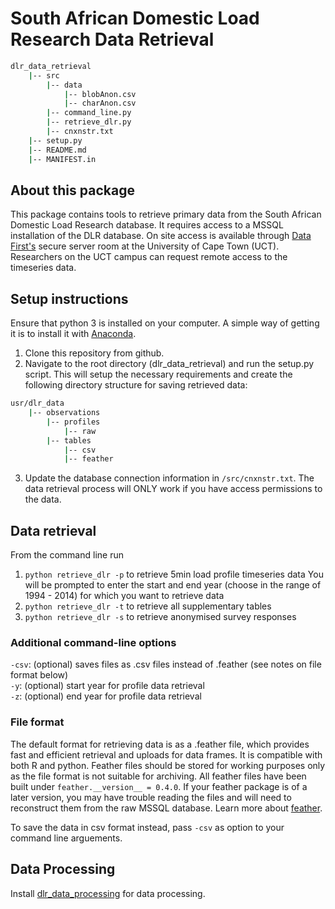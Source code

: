 # South African Domestic Load Research Data Retrieval

```bash
dlr_data_retrieval
    |-- src
    	|-- data
    		|-- blobAnon.csv
    		|-- charAnon.csv		
    	|-- command_line.py
    	|-- retrieve_dlr.py
    	|-- cnxnstr.txt
    |-- setup.py
    |-- README.md
    |-- MANIFEST.in

```

## About this package

This package contains tools to retrieve primary data from the South African Domestic Load Research database. It requires access to a MSSQL installation of the DLR database. On site access is available through [Data First's](www.datafirst.uct.ac.za) secure server room at the University of Cape Town (UCT). Researchers on the UCT campus can request remote access to the timeseries data.

## Setup instructions
Ensure that python 3 is installed on your computer. A simple way of getting it is to install it with [Anaconda](https://conda.io/docs/user-guide/install/index.html). 

1. Clone this repository from github.
2. Navigate to the root directory (dlr_data_retrieval) and run the setup.py script. This will setup the necessary requirements and create the following directory structure for saving retrieved data:

```bash
usr/dlr_data
    |--	observations
    	|-- profiles
    		|-- raw
    	|-- tables
    		|-- csv
    		|-- feather
```
3. Update the database connection information in `/src/cnxnstr.txt`. The data retrieval process will ONLY work if you have access permissions to the data. 

## Data retrieval

From the command line run 

1. `python retrieve_dlr -p` to retrieve 5min load profile timeseries data
	You will be prompted to enter the start and end year (choose in the range of 1994 - 2014) for which you want to retrieve data
2. `python retrieve_dlr -t` to retrieve all supplementary tables
3. `python retrieve_dlr -s` to retrieve anonymised survey responses

### Additional command-line options

`-csv`: (optional) saves files as .csv files instead of .feather (see notes on file format below)  
`-y`: (optional) start year for profile data retrieval  
`-z`: (optional) end year for profile data retrieval  

### File format
The default format for retrieving data is as a .feather file, which provides fast and efficient retrieval and uploads for data frames. It is compatible with both R and python. Feather files should be stored for working purposes only as the file format is not suitable for archiving. All feather files have been built under `feather.__version__ = 0.4.0`. If your feather package is of a later version, you may have trouble reading the files and will need to reconstruct them from the raw MSSQL database. Learn more about [feather](https://github.com/wesm/feather).

To save the data in csv format instead, pass `-csv` as option to your command line arguements.

## Data Processing

Install [dlr_data_processing]() for data processing.
